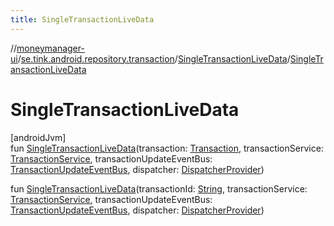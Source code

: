 ```yaml
---
title: SingleTransactionLiveData
---
```

//[moneymanager-ui](../../../index.html)/[se.tink.android.repository.transaction](../index.html)/[SingleTransactionLiveData](index.html)/[SingleTransactionLiveData](-single-transaction-live-data.html)



# SingleTransactionLiveData



[androidJvm]\
fun [SingleTransactionLiveData](-single-transaction-live-data.html)(transaction: [Transaction](../../com.tink.model.transaction/-transaction/index.html), transactionService: [TransactionService](../../com.tink.service.transaction/-transaction-service/index.html), transactionUpdateEventBus: [TransactionUpdateEventBus](../-transaction-update-event-bus/index.html), dispatcher: [DispatcherProvider](../../com.tink.service.util/-dispatcher-provider/index.html))

fun [SingleTransactionLiveData](-single-transaction-live-data.html)(transactionId: [String](https://kotlinlang.org/api/latest/jvm/stdlib/kotlin/-string/index.html), transactionService: [TransactionService](../../com.tink.service.transaction/-transaction-service/index.html), transactionUpdateEventBus: [TransactionUpdateEventBus](../-transaction-update-event-bus/index.html), dispatcher: [DispatcherProvider](../../com.tink.service.util/-dispatcher-provider/index.html))




